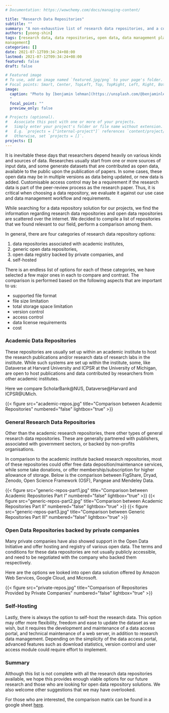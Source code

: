 ```yaml
---
# Documentation: https://wowchemy.com/docs/managing-content/

title: "Research Data Repositories"
subtitle: ""
summary: "A non-exhaustive list of research data repositories, and a comparison of them."
authors: [yoong-shin]
tags: [research data, data repositories, open data, data management planning, research data 
management]
categories: []
date: 2021-07-12T09:34:24+08:00
lastmod: 2021-07-12T09:34:24+08:00
featured: false
draft: false

# Featured image
# To use, add an image named `featured.jpg/png` to your page's folder.
# Focal points: Smart, Center, TopLeft, Top, TopRight, Left, Right, BottomLeft, Bottom, BottomRight.
image:
  caption: "Photo by [benjamin lehman](https://unsplash.com/@benjaminlehman?utm_source=unsplash&utm_medium=referral&utm_content=creditCopyText) on [Unsplash](https://unsplash.com/s/photos/data-archive?utm_source=unsplash&utm_medium=referral&utm_content=creditCopyText)
  "
  focal_point: ""
  preview_only: false

# Projects (optional).
#   Associate this post with one or more of your projects.
#   Simply enter your project's folder or file name without extension.
#   E.g. `projects = ["internal-project"]` references `content/project/deep-learning/index.md`.
#   Otherwise, set `projects = []`.
projects: []
---
```


It is inevitable these days that researchers depend heavily on various kinds and sources of data.  Researches usually start from one or more sources of input data, and some generate datasets that are contributed as open data, available to the public upon the publication of papers. In some cases, these open data may be in multiple versions as data being updated, or new data is added. Customisable access control may be a requirement if the research data is part of the peer-review process as the research paper.  Thus, it is critical when choosing a data repository, we evaluate it against our use case and data management workflow and requirements.   

While searching for a data repository solution for our projects, we find the information regarding research data repositories and open data repositories are scattered over the internet. We decided to compile a list of repositories that we found relevant to our field, perform a comparison among them.  

In general, there are four categories of research data repository options: 

1) data repositories associated with academic institutes, 
1) generic open data repositories, 
1) open data registry backed by private companies, and 
1) self-hosted 
   
There is an endless list of options for each of these categories, we have selected a few major ones in each to compare and contrast. The comparison is performed based on the following aspects that are important to us:

- supported file format
- file size limitation
- total storage space limitation
- version control
- access control
- data license requirements
- cost


### Academic Data Repositories

These repositories are usually set up within an academic institute to host the research publications and/or research data of research labs in the institute. While such systems are set up within the institute, some, like Dataverse at Harvard University and ICPSR at the University of Michigan, are open to host publications and data contributed by researchers from other academic institutes.  

Here we compare ScholarBank@NUS, Dataverse@Harvard and ICPSR@UMich. 

{{< figure src="academic-repos.jpg" title="Comparison between Academic Repositories" numbered="false" lightbox="true" >}}

### General Research Data Repositories

Other than the academic research repositories, there other types of general research data repositories. These are generally partnered with publishers, associated with government sectors, or backed by non-profits organisations. 

In comparison to the academic institute backed research repositories, most of these repositories could offer free data deposition/maintenance services, while some take donations, or offer membership/subscription for higher allowance of storage. Below is the comparison between FigShare, Dryad, Zenodo, Open Science Framework (OSF), Pangeae and Mendeley Data.  

{{< figure src="generic-repos-part1.jpg" title="Comparison between Academic Repositories Part I" numbered="false" lightbox="true" >}}
{{< figure src="generic-repos-part2.jpg" title="Comparison between Academic Repositories Part II" numbered="false" lightbox="true" >}}
{{< figure src="generic-repos-part3.jpg" title="Comparison between Generic Repositories Part III" numbered="false" lightbox="true" >}}


### Open Data Repositories backed by private companies

Many private companies have also showed support in the Open Data Initiative and offer hosting 
and registry of various open data. The terms and conditions for these data repositories are not 
usually publicly accessible, and need to be negotiated with the company who backed them 
respectively. 

Here are the options we looked into open data solution offered by Amazon Web Services, Google 
Cloud, and Microsoft. 

{{< figure src="private-repos.jpg" title="Comparison of Repositories Provided by Private Companies" numbered="false" lightbox="true" >}}



### Self-Hosting

Lastly, there is always the option to self-host the research data. This option may offer more flexibility, freedom and ease to update the dataset as we wish, but it requires the development and maintenance of a data access portal, and technical maintenance of a web server, in addition to research data management. Depending on the simplicity of the data access portal, advanced features such as download statistics, version control and user access module could require effort to implement.  


### Summary

Although this list is not complete with all the research data repositories available, we hope this provides enough viable options for our future research and those who are looking for open data repository solutions. We also welcome other suggestions that we may have overlooked. 

For those who are interested, the comparison matrix can be found in a google sheet [here](https://docs.google.com/spreadsheets/d/1XTWrlJrfxWs1I5_fEZjnw0H_H5qDtiAmafvTh4QRBhg/edit?usp=sharing). 


